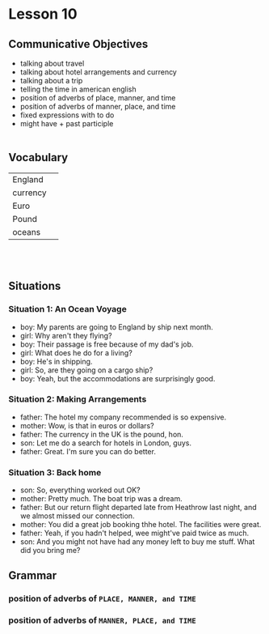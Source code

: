 # Lesson 10


## Communicative Objectives
- talking about travel
- talking about hotel arrangements and currency
- talking about a trip
- telling the time in american english
- position of adverbs of place, manner, and time
- position of adverbs of manner, place, and time
- fixed expressions with to do
- might have + past participle
<br><br>


## Vocabulary
|  |  |
|:---|:---|
| England |  |
| currency |  |
| Euro |  |
| Pound |  |
| oceans |  |

<br><br>


## Situations
### Situation 1: An Ocean Voyage
- boy: My parents are going to England by ship next month.
- girl: Why aren't they flying?
- boy: Their passage is free because of my dad's job.
- girl: What does he do for a living?
- boy: He's in shipping.
- girl: So, are they going on a cargo ship?
- boy: Yeah, but the accommodations are surprisingly good.


### Situation 2: Making Arrangements
- father: The hotel my company recommended is so expensive.
- mother: Wow, is that in euros or dollars?
- father: The currency in the UK is the pound, hon.
- son: Let me do a search for hotels in London, guys.
- father: Great. I'm sure you can do better.


### Situation 3: Back home
- son: So, everything  worked out OK?
- mother: Pretty much. The boat trip was a dream.
- father: But our return flight departed late from Heathrow last night, and we almost missed our connection.
- mother: You did a great job booking thhe hotel. The facilities were great.
- father: Yeah, if you hadn't helped, wee might've paid twice as much.
- son: And you might not have had any money left to buy me stuff. What did you bring me?



## Grammar
### position of adverbs of ```PLACE, MANNER, and TIME```


### position of adverbs of ```MANNER, PLACE, and TIME```